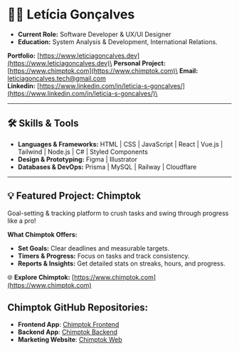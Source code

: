 # 👩‍💻 Letícia Gonçalves  
- **Current Role:** Software Developer & UX/UI Designer
- **Education:** System Analysis & Development, International Relations.

**Portfolio:** [https://www.leticiagoncalves.dev](https://www.leticiagoncalves.dev)\
**Personal Project:** [https://www.chimptok.com](https://www.chimptok.com)\
**Email:** leticiagoncalves.tech@gmail.com\
**Linkedin:** [https://www.linkedin.com/in/leticia-s-goncalves/](https://www.linkedin.com/in/leticia-s-goncalves/)\


---

## 🛠 Skills & Tools  

- **Languages & Frameworks:** HTML | CSS | JavaScript | React | Vue.js | Tailwind | Node.js | C#  | Styled Components  
- **Design & Prototyping:** Figma | Illustrator
- **Databases & DevOps:**  Prisma | MySQL | Railway | Cloudflare  

---


## 💡 Featured Project: **Chimptok**  
Goal-setting & tracking platform to crush tasks and swing through progress like a pro!  

**What Chimptok Offers:**  
- **Set Goals:** Clear deadlines and measurable targets.  
- **Timers & Progress:** Focus on tasks and track consistency.  
- **Reports & Insights:** Get detailed stats on streaks, hours, and progress.  

🌐 **Explore Chimptok:** [https://www.chimptok.com](https://www.chimptok.com)  

## **Chimptok GitHub Repositories:**  
- **Frontend App**: [Chimptok Frontend](https://github.com/devLeticia/chimptok)
- **Backend App**: [Chimptok Backend](https://github.com/devLeticia/chimptok-server)
- **Marketing Website**: [Chimptok Web](https://github.com/devLeticia/chimptok-website-nextjs)
